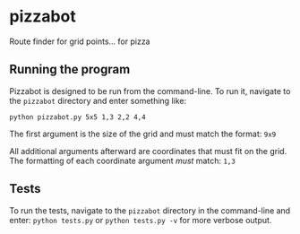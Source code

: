 # pizzabot
Route finder for grid points... for pizza

## Running the program
Pizzabot is designed to be run from the command-line. To run it, navigate to the `pizzabot` directory and enter something like:

`python pizzabot.py 5x5 1,3 2,2 4,4`

The first argument is the size of the grid and must match the format: `9x9`

All additional arguments afterward are coordinates that must fit on the grid. The formatting of each coordinate argument *must* match: `1,3`

## Tests
To run the tests, navigate to the `pizzabot` directory in the command-line and enter: `python tests.py` or `python tests.py -v` for more verbose output. 
